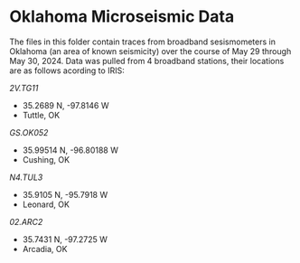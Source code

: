 # Oklahoma Microseismic Data

The files in this folder contain traces from broadband sesismometers in Oklahoma (an area of known seismicity) over the course of May 29 through May 30, 2024. Data was pulled from 4 broadband stations, their locations are as follows acording to IRIS:

*2V.TG11*
- 35.2689 N, -97.8146 W
- Tuttle, OK

*GS.OK052*
- 35.99514 N, -96.80188 W
- Cushing, OK

*N4.TUL3*
- 35.9105 N, -95.7918 W
- Leonard, OK

*02.ARC2*
- 35.7431 N, -97.2725 W
- Arcadia, OK
